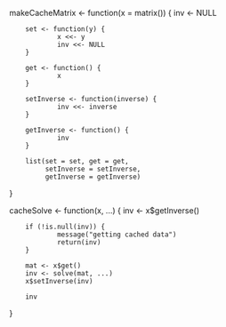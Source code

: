 makeCacheMatrix <- function(x = matrix()) {
        inv <- NULL
        
        set <- function(y) {
                x <<- y
                inv <<- NULL
        }
        
        get <- function() {
                x
        }
        
        setInverse <- function(inverse) {
                inv <<- inverse
        }
        
        getInverse <- function() {
                inv
        }
        
        list(set = set, get = get,
             setInverse = setInverse,
             getInverse = getInverse)
}

cacheSolve <- function(x, ...) {
        inv <- x$getInverse()
        
        if (!is.null(inv)) {
                message("getting cached data")
                return(inv)
        }
        
        mat <- x$get()
        inv <- solve(mat, ...)
        x$setInverse(inv)
        
        inv
}
